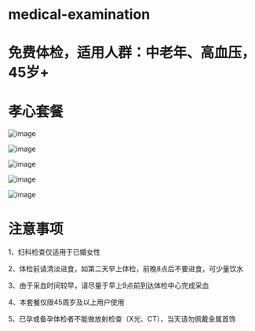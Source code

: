 # medical-examination

# 免费体检，适用人群：中老年、高血压，45岁+

# 孝心套餐

![image](https://yj-zhu.github.io/medical-examination/image/infoflow_2020-6-29_19-47-9.png)

![image](https://yj-zhu.github.io/medical-examination/image/infoflow_2020-6-29_19-47-25.png)

![image](https://yj-zhu.github.io/medical-examination/image/infoflow_2020-6-29_19-47-40.png)

![image](https://yj-zhu.github.io/medical-examination/image/infoflow_2020-6-29_19-49-22.png)

![image](https://yj-zhu.github.io/medical-examination/image/infoflow_2020-6-29_19-49-41.png)


# 注意事项

1、妇科检查仅适用于已婚女性

2、体检前请清淡进食，如第二天早上体检，前晚8点后不要进食，可少量饮水

3、由于采血时间较早，请尽量于早上9点前到达体检中心完成采血

4、本套餐仅限45周岁及以上用户使用

5、已孕或备孕体检者不能做放射检查（X光、CT），当天请勿佩戴金属首饰
